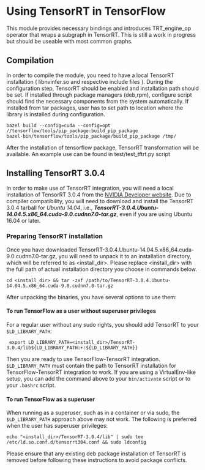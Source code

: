 # Using TensorRT in TensorFlow


This module provides necessary bindings and introduces TRT_engine_op
operator that wraps a subgraph in TensorRT. This is still a work in progress
but should be useable with most common graphs.

## Compilation


In order to compile the module, you need to have a local TensorRT
installation ( libnvinfer.so and respective include files ). During the
configuration step, TensorRT should be enabled and installation path
should be set. If installed through package managers (deb,rpm),
configure script should find the necessary components from the system
automatically. If installed from tar packages, user has to set path to
location where the library is installed during configuration.

```shell
bazel build --config=cuda --config=opt //tensorflow/tools/pip_package:build_pip_package
bazel-bin/tensorflow/tools/pip_package/build_pip_package /tmp/
```

After the installation of tensorflow package, TensorRT transformation
will be available. An example use can be found in test/test_tftrt.py script

## Installing TensorRT 3.0.4

In order to make use of TensorRT integration, you will need a local installation of TensorRT 3.0.4 from the [NVIDIA Developer website](https://developer.nvidia.com/tensorrt). Due to compiler compatibility, you will need to download and install the TensorRT 3.0.4 tarball for _Ubuntu 14.04_, i.e., **_TensorRT-3.0.4.Ubuntu-14.04.5.x86_64.cuda-9.0.cudnn7.0-tar.gz_**, even if you are using Ubuntu 16.04 or later.

### Preparing TensorRT installation

Once you have downloaded TensorRT-3.0.4.Ubuntu-14.04.5.x86_64.cuda-9.0.cudnn7.0-tar.gz, you will need to unpack it to an installation directory, which will be referred to as <install_dir>. Please replace <install_dir> with the full path of actual installation directory you choose in commands below.

```shell
cd <install_dir> && tar -zxf /path/to/TensorRT-3.0.4.Ubuntu-14.04.5.x86_64.cuda-9.0.cudnn7.0-tar.gz
```

After unpacking the binaries, you have several options to use them:

#### To run TensorFlow as a user without superuser privileges

For a regular user without any sudo rights, you should add TensorRT to your `$LD_LIBRARY_PATH`:

  ```shell
   export LD_LIBRARY_PATH=<install_dir>/TensorRT-3.0.4/lib${LD_LIBRARY_PATH:+:${LD_LIBRARY_PATH}}
  ```

Then you are ready to use TensorFlow-TensorRT integration. `$LD_LIBRARY_PATH` must contain the path to TensorRT installation for TensorFlow-TensorRT integration to work. If you are using a VirtualEnv-like setup, you can add the command above to your `bin/activate` script or to your `.bashrc` script.

#### To run TensorFlow as a superuser

 When running as a superuser, such as in a container or via sudo, the `$LD_LIBRARY_PATH` approach above may not work. The following is preferred when the user has superuser privileges:

  ```shell
  echo "<install_dir>/TensorRT-3.0.4/lib" | sudo tee /etc/ld.so.conf.d/tensorrt304.conf && sudo ldconfig
  ```

  Please ensure that any existing deb package installation of TensorRT is removed before following these instructions to avoid package conflicts.